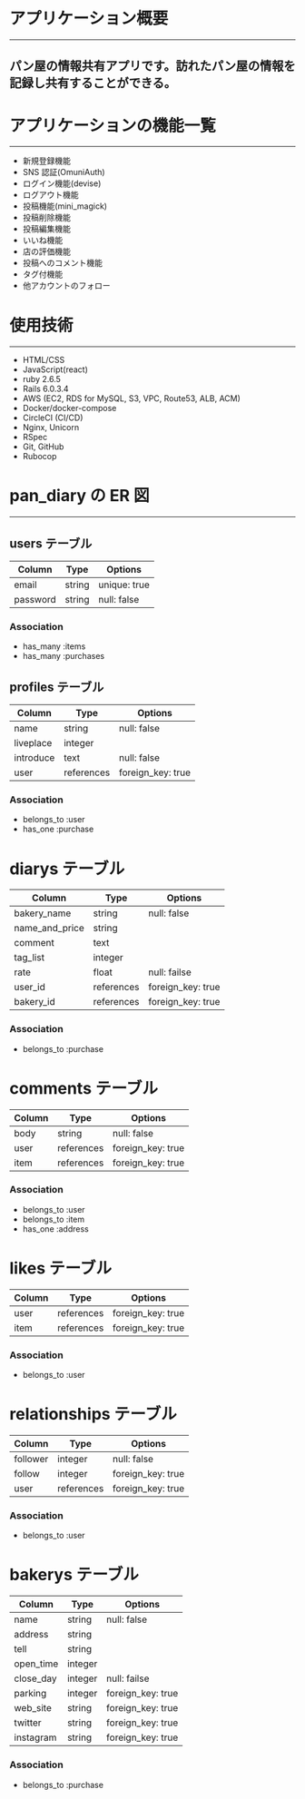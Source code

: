# アプリケーション概要

---

## パン屋の情報共有アプリです。訪れたパン屋の情報を記録し共有することができる。

# アプリケーションの機能一覧

---

- 新規登録機能
- SNS 認証(OmuniAuth)
- ログイン機能(devise)
- ログアウト機能
- 投稿機能(mini_magick)
- 投稿削除機能
- 投稿編集機能
- いいね機能
- 店の評価機能
- 投稿へのコメント機能
- タグ付機能
- 他アカウントのフォロー

# 使用技術

---

- HTML/CSS
- JavaScript(react)
- ruby 2.6.5
- Rails 6.0.3.4
- AWS (EC2, RDS for MySQL, S3, VPC, Route53, ALB, ACM)
- Docker/docker-compose
- CircleCI (CI/CD)
- Nginx, Unicorn
- RSpec
- Git, GitHub
- Rubocop

# pan_diary の ER 図

---

## users テーブル

| Column             | Type   | Options      |
| ------------------ | ------ | ------------ |
| email              | string | unique: true |
| password           | string | null: false  |

### Association

- has_many :items
- has_many :purchases

## profiles テーブル

| Column    | Type       | Options           |
| --------- | ---------- | ----------------- |
| name      | string     | null: false       |
| liveplace | integer    |                   |
| introduce | text       | null: false       |
| user      | references | foreign_key: true |

### Association

- belongs_to :user
- has_one :purchase

# diarys テーブル

| Column         | Type       | Options           |
| -------------- | ---------- | ----------------- |
| bakery_name    | string     | null: false       |
| name_and_price | string     |                   |
| comment        | text       |                   |
| tag_list       | integer    |                   |
| rate           | float      | null: failse      |
| user_id        | references | foreign_key: true |
| bakery_id      | references | foreign_key: true |

### Association

- belongs_to :purchase

# comments テーブル

| Column | Type       | Options           |
| ------ | ---------- | ----------------- |
| body   | string     | null: false       |
| user   | references | foreign_key: true |
| item   | references | foreign_key: true |

### Association

- belongs_to :user
- belongs_to :item
- has_one :address

# likes テーブル

| Column | Type       | Options           |
| ------ | ---------- | ----------------- |
| user   | references | foreign_key: true |
| item   | references | foreign_key: true |

### Association

- belongs_to :user

# relationships テーブル

| Column   | Type       | Options           |
| -------- | ---------- | ----------------- |
| follower | integer    | null: false       |
| follow   | integer    | foreign_key: true |
| user     | references | foreign_key: true |

### Association

- belongs_to :user

# bakerys テーブル

| Column    | Type    | Options           |
| --------- | ------- | ----------------- |
| name      | string  | null: false       |
| address   | string  |                   |
| tell      | string  |                   |
| open_time | integer |                   |
| close_day | integer | null: failse      |
| parking   | integer | foreign_key: true |
| web_site  | string  | foreign_key: true |
| twitter   | string  | foreign_key: true |
| instagram | string  | foreign_key: true |

### Association

- belongs_to :purchase